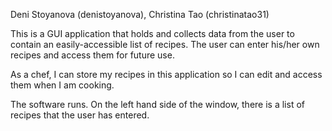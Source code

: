 Deni Stoyanova (denistoyanova), Christina Tao (christinatao31)

This is a GUI application that holds and collects data from the user to contain an easily-accessible list of recipes. The user can enter his/her own recipes and access them for future use.

As a chef, I can store my recipes in this application so I can edit and access them when I am cooking.

The software runs. On the left hand side of the window, there is a list of recipes that the user has entered.